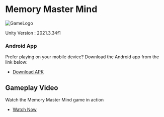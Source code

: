 # Memory Master Mind

![GameLogo](https://github.com/DevAkshay/MindMaster/assets/24504400/173e4fa1-a5b1-4159-874c-e4850ee87623)

Unity Version : 2021.3.34f1

### Android App

Prefer playing on your mobile device? Download the Android app from the link below:

- [Download APK](https://drive.google.com/file/d/13e0_4u3CNnQVo7C4372BHHwYDfUi0ztH/view?usp=sharing)

## Gameplay Video

Watch the Memory Master Mind game in action

- [Watch Now]((https://github.com/DevAkshay/MindMaster/assets/24504400/3edf5e45-4723-4686-83cd-1136023a51b5))





